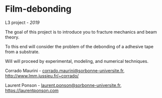 # Film-debonding

L3 project - *2019*

The goal of this project is to introduce you to fracture mechanics and beam theory. 

To this end will consider the problem of the debonding of a adhesive tape from a substrate. 

Will will proceed by experimental, modeling, and numerical techniques. 

Corrado Maurini - corrado.maurini@sorbonne-universite.fr, http://www.lmm.jussieu.fr/~corrado/

Laurent Ponson - laurent.ponson@sorbonne-universite.fr, https://laurentponson.com
